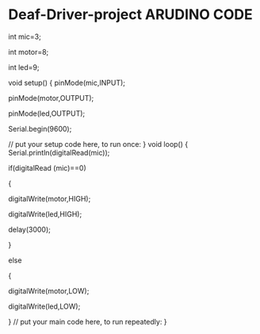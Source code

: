 # Deaf-Driver-project               ARUDINO CODE

int mic=3; 

int motor=8;

int led=9;

void setup() 
{
 pinMode(mic,INPUT);
 
 pinMode(motor,OUTPUT);
 
 pinMode(led,OUTPUT);

 
 Serial.begin(9600);
 
 // put your setup code here, to run once:
}
void loop()
{
 Serial.println(digitalRead(mic));
 
 if(digitalRead (mic)==0)
 
 {
 
 digitalWrite(motor,HIGH);
 
 digitalWrite(led,HIGH);
 
 delay(3000);
 
 }
 
 else
 
 {

 digitalWrite(motor,LOW);
 
 digitalWrite(led,LOW);
 
 } // put your main code here, to run repeatedly:
}
